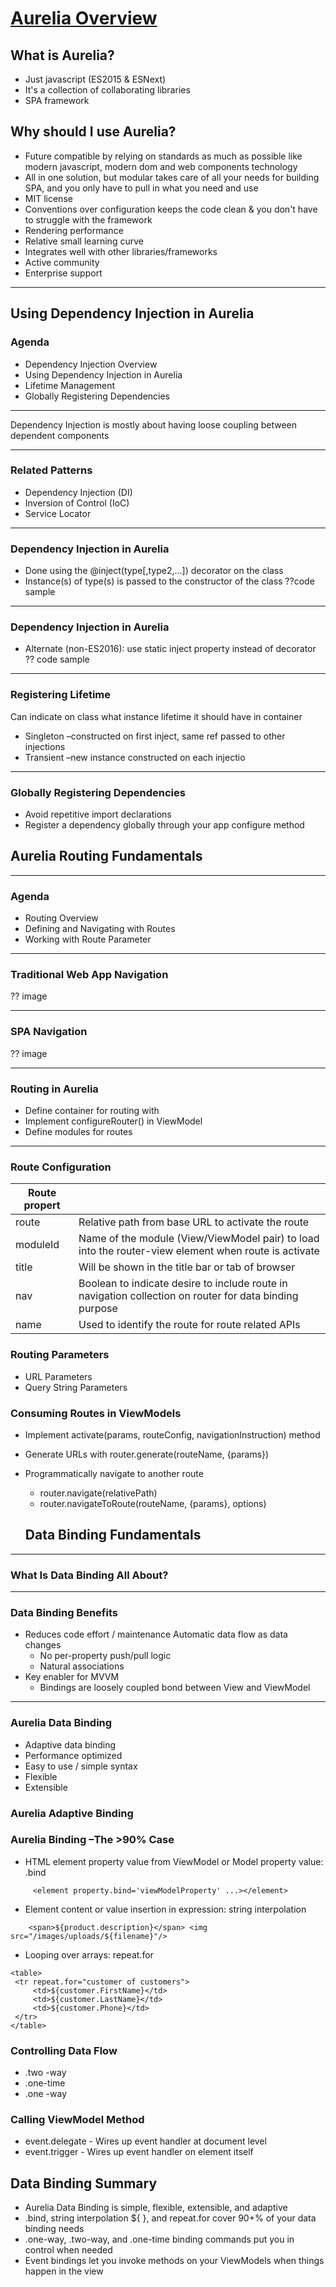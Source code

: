 # [Aurelia Overview][aurelia]
## What is Aurelia?
- Just javascript (ES2015 & ESNext)
- It's a collection of collaborating libraries
- SPA framework

## Why should I use Aurelia?
- Future compatible 
  by relying on standards as much as possible like modern javascript, modern dom and web components technology
- All in one solution, but modular
  takes care of all your needs for building SPA, and you only have to pull in what you need and use
- MIT license
- Conventions over configuration
  keeps the code clean & you don't have to struggle with the framework
- Rendering performance
- Relative small learning curve
- Integrates well with other libraries/frameworks
- Active community
- Enterprise support

---
## Using Dependency Injection in Aurelia

### Agenda
- Dependency Injection Overview 
- Using Dependency Injection in Aurelia 
- Lifetime Management 
- Globally Registering Dependencies

---
Dependency Injection is mostly about having loose coupling between dependent components

---
### Related Patterns
- Dependency Injection (DI)
- Inversion of Control (IoC)
- Service Locator

---
### Dependency Injection in Aurelia
- Done using the @inject(type[,type2,…]) decorator on the class 
- Instance(s) of type(s) is passed to the constructor of the class
 ??code sample
---

### Dependency Injection in Aurelia
- Alternate (non-ES2016): use static inject property instead of decorator
 ?? code sample

---
### Registering Lifetime

Can indicate on class what instance lifetime it should have in container 
- Singleton –constructed on first inject, same ref passed to other injections
- Transient –new instance constructed on each injectio

---
### Globally Registering Dependencies
- Avoid repetitive import declarations 
- Register a dependency globally through your app configure method 
## Aurelia Routing Fundamentals
---
### Agenda
- Routing Overview 
- Defining and Navigating with Routes 
- Working with Route Parameter

---
### Traditional Web App Navigation
 ?? image

---
### SPA Navigation
?? image

---
### Routing in Aurelia
- Define container for routing with <router-view>
- Implement configureRouter() in ViewModel
- Define modules for routes
---

### Route Configuration
| Route propert  |   |
|---|---|
| route   | Relative path from base URL to activate the route   |
| moduleId   |   Name of the module (View/ViewModel pair) to load into the                          router-view element when route is activate  |
| title   |  Will be shown in the title bar or tab of browser |
| nav   |  Boolean to indicate desire to include route in navigation collection on router for data binding purpose |
| name   | Used to identify the route for route related APIs  |

### Routing Parameters
- URL Parameters 
- Query String Parameters

### Consuming Routes in ViewModels

- Implement activate(params, routeConfig, navigationInstruction) method 
- Generate URLs with router.generate(routeName, {params}) 
- Programmatically navigate to another route 
    - router.navigate(relativePath) 
    - router.navigateToRoute(routeName, {params}, options)
    
    ## Data Binding Fundamentals
---
### What Is Data Binding All About?

---
### Data Binding Benefits
- Reduces code effort / maintenance Automatic data flow as data changes 
    - No per-property push/pull logic 
    - Natural associations 
- Key enabler for MVVM 
    - Bindings are loosely coupled bond between View and ViewModel

---
### Aurelia Data Binding
- Adaptive data binding 
- Performance optimized 
- Easy to use / simple syntax 
- Flexible 
- Extensible

### Aurelia Adaptive Binding

### Aurelia Binding –The >90% Case

- HTML element property value from ViewModel or Model property value: .bind
```
     <element property.bind='viewModelProperty' ...></element>
```

- Element content or value insertion in expression: string interpolation
```
    <span>${product.description}</span> <img src="/images/uploads/${filename}"/>
```
- Looping over arrays: repeat.for
```
<table>
 <tr repeat.for="customer of customers"> 
     <td>${customer.FirstName}</td>       
     <td>${customer.LastName}</td> 
     <td>${customer.Phone}</td> 
 </tr> 
</table>
```

### Controlling Data Flow

- .two -way
- .one-time
- .one -way


### Calling ViewModel Method

- event.delegate - Wires up event handler at document level 
- event.trigger - Wires up event handler on element itself 

## Data Binding Summary

- Aurelia Data Binding is simple, flexible, extensible, and adaptive 
- .bind, string interpolation ${ }, and repeat.for cover 90+% of your data binding needs 
- .one-way, .two-way, and .one-time binding commands put you in control when needed
- Event bindings let you invoke methods on your ViewModels when things happen in the view

[aurelia]: <http://aurelia.io>
